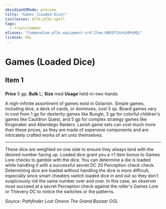 ```yaml
---
obsidianUIMode: preview
title: "Games (Loaded Dice)"
cssclasses: pf2e,pf2e-spell
tags:
  - trait/common
aliases: "Compendium.pf2e.equipment-srd.Item.6NEOf1UznG4Po0Qi"
license: OGL
---
```

# Games (Loaded Dice)
## Item 1
### 


**Price** 5 gp; 
**Bulk** L; **Size** med
**Usage** held-in-two-hands

A nigh-infinite assortment of games exist in Golarion. Simple games, including dice, a deck of cards, or dominoes, cost 5 sp. Board games vary in cost from 1 gp for dexterity games like Bungle, 3 gp for colorful children's games like Cauldron Quest, and 5 gp for complex strategy games like Kingmaker and Abendego Raiders. Lavish game sets can cost much more than these prices, as they are made of expensive components and are intricately crafted works of art unto themselves.

* * *

These dice are weighted on one side to ensure they always land with the desired number facing up. Loaded dice grant you a +1 item bonus to Games Lore checks to gamble with the dice. You can determine a die is loaded while handling it with a successful secret DC 20 Perception check check. Determining dice are loaded without handling the dice is more difficult, especially since smart cheaters switch loaded dice in and out so they don't suspiciously roll the same number over and over. In this case, an observer must succeed at a secret Perception check against the roller's Games Lore or Thievery DC to notice the switches or the patterns.

*Source: Pathfinder Lost Omens The Grand Bazaar*
*OGL*
